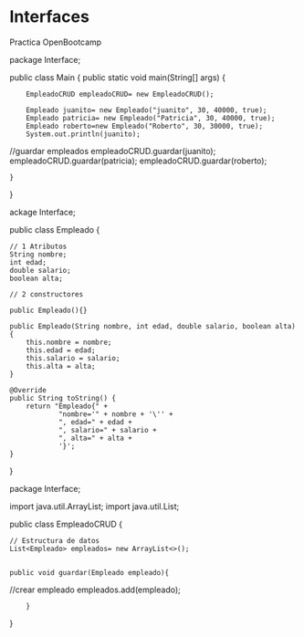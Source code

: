 # Interfaces
Practica OpenBootcamp

package Interface;

public class Main {
    public static void main(String[] args) {

        EmpleadoCRUD empleadoCRUD= new EmpleadoCRUD();

        Empleado juanito= new Empleado("juanito", 30, 40000, true);
        Empleado patricia= new Empleado("Patricia", 30, 40000, true);
        Empleado roberto=new Empleado("Roberto", 30, 30000, true);
        System.out.println(juanito);

//guardar empleados
        empleadoCRUD.guardar(juanito);
        empleadoCRUD.guardar(patricia);
        empleadoCRUD.guardar(roberto);


    }
}

ackage Interface;

public class Empleado {

    // 1 Atributos
    String nombre;
    int edad;
    double salario;
    boolean alta;

    // 2 constructores

    public Empleado(){}

    public Empleado(String nombre, int edad, double salario, boolean alta) {
        this.nombre = nombre;
        this.edad = edad;
        this.salario = salario;
        this.alta = alta;
    }

    @Override
    public String toString() {
        return "Empleado{" +
                "nombre='" + nombre + '\'' +
                ", edad=" + edad +
                ", salario=" + salario +
                ", alta=" + alta +
                '}';
    }
}


package Interface;

import java.util.ArrayList;
import java.util.List;

public class EmpleadoCRUD {

    // Estructura de datos
    List<Empleado> empleados= new ArrayList<>();


    public void guardar(Empleado empleado){
//crear empleado
        empleados.add(empleado);


        }



}
